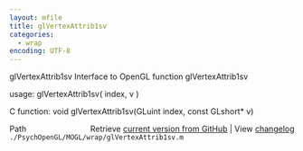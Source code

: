 ```yaml
---
layout: mfile
title: glVertexAttrib1sv
categories:
  - wrap
encoding: UTF-8
---
```


glVertexAttrib1sv  Interface to OpenGL function glVertexAttrib1sv

usage:  glVertexAttrib1sv\( index, v \)

C function:  void glVertexAttrib1sv\(GLuint index, const GLshort\* v\)


<div class="code_header" style="text-align:right;">
  <span style="float:left;">Path&nbsp;&nbsp;</span> <span class="counter">Retrieve <a href=
  "https://raw.github.com/Psychtoolbox-3/Psychtoolbox-3/beta/./PsychOpenGL/MOGL/wrap/glVertexAttrib1sv.m">current version from GitHub</a> | View <a href=
  "https://github.com/Psychtoolbox-3/Psychtoolbox-3/commits/beta/./PsychOpenGL/MOGL/wrap/glVertexAttrib1sv.m">changelog</a></span>
</div>
<div class="code">
  <code>./PsychOpenGL/MOGL/wrap/glVertexAttrib1sv.m</code>
</div>
